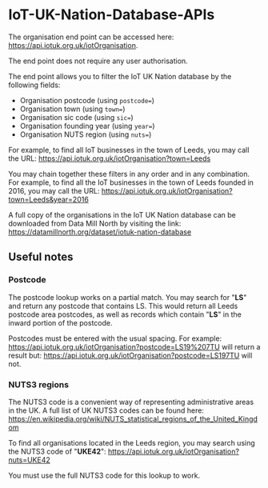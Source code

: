 # IoT-UK-Nation-Database-APIs

The organisation end point can be accessed here: https://api.iotuk.org.uk/iotOrganisation.

The end point does not require any user authorisation.

The end point allows you to filter the IoT UK Nation database by the following fields:
 - Organisation postcode  (using `postcode=`)
 - Organisation town (using `town=`)
 - Organisation sic code (using `sic=`)
 - Organisation founding year (using `year=`)
 - Organisation NUTS region (using `nuts=`)
 
For example, to find all IoT businesses in the town of Leeds, you may call the URL:
https://api.iotuk.org.uk/iotOrganisation?town=Leeds
 
You may chain together these filters in any order and in any combination.  For example, to find all the IoT businesses in the town of Leeds founded in 2016, you may call the URL:
https://api.iotuk.org.uk/iotOrganisation?town=Leeds&year=2016

A full copy of the organisations in the IoT UK Nation database can be downloaded from Data Mill North by visiting the link: https://datamillnorth.org/dataset/iotuk-nation-database
 
## Useful notes
### Postcode 
The postcode lookup works on a partial match.  You may search for "**LS**" and return any postcode that contains LS.  This would return all Leeds postcode area postcodes, as well as records which contain "**LS**" in the inward portion of the postcode.

Postcodes must be entered with the usual spacing.  For example:
https://api.iotuk.org.uk/iotOrganisation?postcode=LS19%207TU
will return a result but:
https://api.iotuk.org.uk/iotOrganisation?postcode=LS197TU 
will not.

### NUTS3 regions
The NUTS3 code is a convenient way of representing administrative areas in the UK.  A full list of UK NUTS3 codes can be found here:
https://en.wikipedia.org/wiki/NUTS_statistical_regions_of_the_United_Kingdom

To find all organisations located in the Leeds region, you may search using the NUTS3 code of "**UKE42**":
https://api.iotuk.org.uk/iotOrganisation?nuts=UKE42

You must use the full NUTS3 code for this lookup to work.  
 
